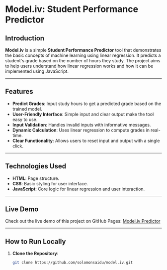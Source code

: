 # Model.iv: Student Performance Predictor

## Introduction
**Model.iv** is a simple **Student Performance Predictor** tool that demonstrates the basic concepts of machine learning using linear regression. It predicts a student's grade based on the number of hours they study. The project aims to help users understand how linear regression works and how it can be implemented using JavaScript.

---

## Features
- **Predict Grades**: Input study hours to get a predicted grade based on the trained model.
- **User-Friendly Interface**: Simple input and clear output make the tool easy to use.
- **Input Validation**: Handles invalid inputs with informative messages.
- **Dynamic Calculation**: Uses linear regression to compute grades in real-time.
- **Clear Functionality**: Allows users to reset input and output with a single click.

---

## Technologies Used
- **HTML**: Page structure.
- **CSS**: Basic styling for user interface.
- **JavaScript**: Core logic for linear regression and user interaction.

---

## Live Demo
Check out the live demo of this project on GitHub Pages: [Model.iv Predictor](https://solomonsaidu.github.io/model.iv/src/)

---

## How to Run Locally
1. **Clone the Repository**:
   ```bash
   git clone https://github.com/solomonsaidu/model.iv.git
